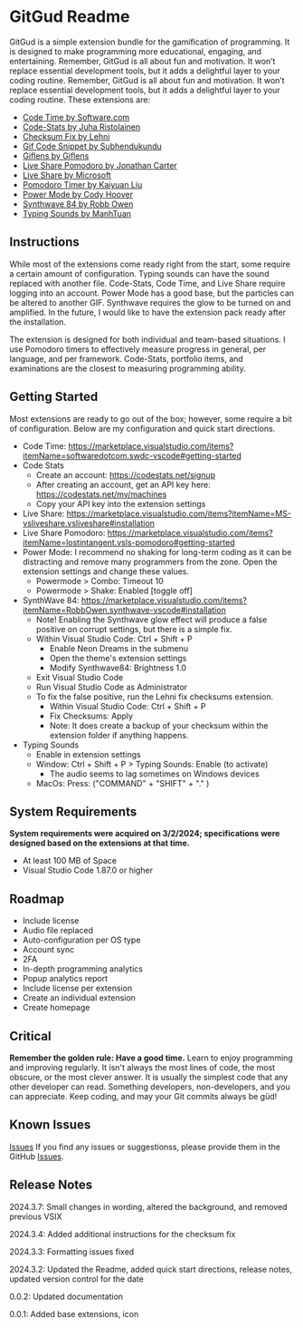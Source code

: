 # GitGud Readme
GitGud is a simple extension bundle for the gamification of programming. It is designed to make programming more educational, engaging, and entertaining. Remember, GitGud is all about fun and motivation. It won’t replace essential development tools, but it adds a delightful layer to your coding routine. Remember, GitGud is all about fun and motivation. It won’t replace essential development tools, but it adds a delightful layer to your coding routine.  These extensions are:
* [Code Time by Software.com](https://marketplace.visualstudio.com/items?itemName=softwaredotcom.swdc-vscode)
* [Code-Stats by Juha Ristolainen](https://marketplace.visualstudio.com/items?itemName=riussi.code-stats-vscode)
* [Checksum Fix by Lehni](https://marketplace.visualstudio.com/items?itemName=lehni.vscode-fix-checksums)
* [Gif Code Snippet by Subhendukundu](https://marketplace.visualstudio.com/items?itemName=subhendukundu.gif-code-snippet)
* [Giflens by Giflens](https://marketplace.visualstudio.com/items?itemName=giflens.giflens)
* [Live Share Pomodoro by Jonathan Carter](https://marketplace.visualstudio.com/items?itemName=lostintangent.vsls-pomodoro)
* [Live Share by Microsoft](https://marketplace.visualstudio.com/items?itemName=MS-vsliveshare.vsliveshare)
* [Pomodoro Timer by Kaiyuan Liu](https://marketplace.visualstudio.com/items?itemName=lkytal.pomodoro)
* [Power Mode by Cody Hoover](https://marketplace.visualstudio.com/items?itemName=hoovercj.vscode-power-mode)
* [Synthwave 84 by Robb Owen](https://marketplace.visualstudio.com/items?itemName=RobbOwen.synthwave-vscode)
* [Typing Sounds by ManhTuan](https://marketplace.visualstudio.com/items?itemName=MTuan.typing-sounds)

## Instructions
While most of the extensions come ready right from the start, some require a certain amount of configuration. Typing sounds can have the sound replaced with another file. Code-Stats, Code Time, and Live Share require logging into an account. Power Mode has a good base, but the particles can be altered to another GIF. Synthwave requires the glow to be turned on and amplified. In the future, I would like to have the extension pack ready after the installation.

The extension is designed for both individual and team-based situations. I use Pomodoro timers to effectively measure progress in general, per language, and per framework. Code-Stats, portfolio items, and examinations are the closest to measuring programming ability.

## Getting Started
Most extensions are ready to go out of the box; however, some require a bit of configuration. Below are my configuration and quick start directions.
* Code Time: https://marketplace.visualstudio.com/items?itemName=softwaredotcom.swdc-vscode#getting-started
* Code Stats
  - Create an account: https://codestats.net/signup
  - After creating an account, get an API key here: https://codestats.net/my/machines
  - Copy your API key into the extension settings
* Live Share: https://marketplace.visualstudio.com/items?itemName=MS-vsliveshare.vsliveshare#installation
* Live Share Pomodoro: https://marketplace.visualstudio.com/items?itemName=lostintangent.vsls-pomodoro#getting-started
* Power Mode: I recommend no shaking for long-term coding as it can be distracting and remove many programmers from the zone. Open the extension settings and change these values.
  - Powermode > Combo: Timeout 10
  - Powermode > Shake: Enabled [toggle off]
* SynthWave 84: https://marketplace.visualstudio.com/items?itemName=RobbOwen.synthwave-vscode#installation
  - Note! Enabling the Synthwave glow effect will produce a false positive on corrupt settings, but there is a simple fix.
  - Within Visual Studio Code: Ctrl + Shift + P
    - Enable Neon Dreams in the submenu
    - Open the theme's extension settings
    - Modify Synthwave84: Brightness 1.0
  - Exit Visual Studio Code
  - Run Visual Studio Code as Administrator
  - To fix the false positive, run the Lehni fix checksums extension.
    - Within Visual Studio Code: Ctrl + Shift + P
    - Fix Checksums: Apply
    - Note: It does create a backup of your checksum within the extension folder if anything happens.
* Typing Sounds
  - Enable in extension settings
  - Window: Ctrl + Shift + P > Typing Sounds: Enable (to activate)
    - The audio seems to lag sometimes on Windows devices
  - MacOs: Press: ("COMMAND" + "SHIFT" + "." )

## System Requirements
**System requirements were acquired on 3/2/2024; specifications were designed based on the extensions at that time.**
* At least 100 MB of Space
* Visual Studio Code 1.87.0 or higher

## Roadmap
* Include license
* Audio file replaced
* Auto-configuration per OS type
* Account sync
* 2FA
* In-depth programming analytics
* Popup analytics report
* Include license per extension
* Create an individual extension
* Create homepage

## Critical
**Remember the golden rule: Have a good time.**
Learn to enjoy programming and improving regularly. It isn't always the most lines of code, the most obscure, or the most clever answer. It is usually the simplest code that any other developer can read. Something developers, non-developers, and you can appreciate.
Keep coding, and may your Git commits always be güd!

## Known Issues
[Issues](https://github.com/DrLonnieJonesPFMP/GitGud/issues)
If you find any issues or suggestionss, please provide them in the GitHub [Issues](https://github.com/DrLonnieJonesPFMP/GitGud/issues).

## Release Notes
2024.3.7: Small changes in wording, altered the background, and removed previous VSIX

2024.3.4: Added additional instructions for the checksum fix

2024.3.3: Formatting issues fixed

2024.3.2: Updated the Readme, added quick start directions, release notes, updated version control for the date

0.0.2: Updated documentation

0.0.1: Added base extensions, icon